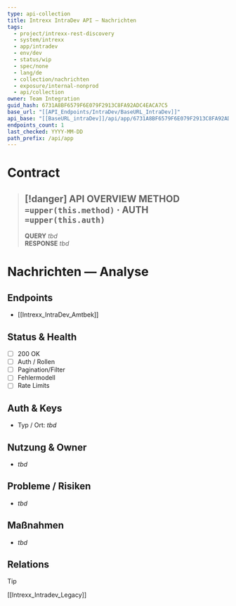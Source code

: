 ```yaml
---
type: api-collection
title: Intrexx IntraDev API — Nachrichten
tags:
  - project/intrexx-rest-discovery
  - system/intrexx
  - app/intradev
  - env/dev
  - status/wip
  - spec/none
  - lang/de
  - collection/nachrichten
  - exposure/internal-nonprod
  - api/collection
owner: Team Integration
guid_hash: 6731A8BF6579F6E079F2913C8FA92ADC4EACA7C5
base_url: "[[API_Endpoints/IntraDev/BaseURL_IntraDev]]"
api_base: "[[BaseURL_intraDev]]/api/app/6731A8BF6579F6E079F2913C8FA92ADC4EACA7C5"
endpoints_count: 1
last_checked: YYYY-MM-DD
path_prefix: /api/app
---
```




#  Contract

> [!danger] API OVERVIEW
> **METHOD** `=upper(this.method)` · **AUTH** `=upper(this.auth)`
> ---
> **QUERY** _tbd_  
> **RESPONSE** _tbd_
# Nachrichten — Analyse

## Endpoints
- [[Intrexx_IntraDev_Amtbek]]

## Status & Health
- [ ] 200 OK
- [ ] Auth / Rollen
- [ ] Pagination/Filter
- [ ] Fehlermodell
- [ ] Rate Limits

## Auth & Keys
- Typ / Ort: _tbd_

## Nutzung & Owner
- _tbd_

## Probleme / Risiken
- _tbd_

## Maßnahmen
- _tbd_

## Relations
> [!tip]
> [[Intrexx_Intradev_Legacy]]
